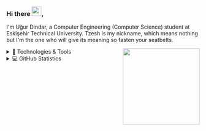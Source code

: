 ### Hi there <img src="https://media.giphy.com/media/hvRJCLFzcasrR4ia7z/giphy.gif" width="25px"></a>,

I'm Uğur Dindar, a Computer Engineering (Computer Science) student at Eskişehir Technical University. Tzesh is my nickname, which means nothing but I'm the one who will give its meaning so fasten your seatbelts.

<a href="https://tzesh.online/"><img src="http://tzesh.online/img/avatar.png" align="right" height="200" /></a>

<details>
  <summary>🚀 Technologies & Tools</summary>
  
  ![Git](https://img.shields.io/badge/-Git-black?style=flat-square&logo=git)
  ![GitHub](https://img.shields.io/badge/-GitHub-181717?style=flat-square&logo=github)
  ![IntelliJ](https://img.shields.io/badge/-IntelliJ%20IDEA-black?style=flat-square&logo=jetbrains)
  ![VS Code](https://img.shields.io/badge/-VS%20Code-007ACC?style=flat-square&logo=visual-studio-code)
  ![VS](https://img.shields.io/badge/-VS-purple?style=flat-square&logo=visual-studio)
  
  ![Java](https://img.shields.io/badge/Java-orange?style=flat-square&logo=java)
  ![C#](https://img.shields.io/badge/C%23-blue?style=flat-square&logo=C-sharp)
  ![JavaScript](https://img.shields.io/badge/JavaScript-black?style=flat-square&logo=javascript)
  ![Python](https://img.shields.io/badge/-Python-black?style=flat-square&logo=Python)
  
  ![Mozilla Firefox](https://img.shields.io/badge/Firefox-black?style=flat-square&logo=firefox)
  ![Discord](https://img.shields.io/badge/Discord-black?style=flat-square&logo=discord)
  ![Windows](https://img.shields.io/badge/Windows-black?style=flat-square&logo=windows)
  ![Linux](https://img.shields.io/badge/Linux-black?style=flat-square&logo=linux)
  
</details>

<details>
  <summary>💻 GitHub Statistics</summary>
   
  ![Tzesh's github stats](https://github-readme-stats.vercel.app/api?username=tzesh&show_icons=true&show_icons=true&theme=dark)
  <img src="https://github-readme-stats.vercel.app/api/top-langs/?username=tzesh&layout=compact&count_private=true&theme=dark" />

</details>
